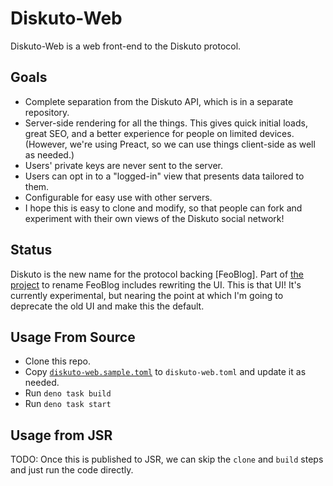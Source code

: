 Diskuto-Web
===========

Diskuto-Web is a web front-end to the Diskuto protocol.

Goals
-----

* Complete separation from the Diskuto API, which is in a separate repository.
* Server-side rendering for all the things. This gives quick initial loads, great SEO, and a better experience for people on limited devices.
  (However, we're using Preact, so we can use things client-side as well as needed.)
* Users' private keys are never sent to the server.
* Users can opt in to a "logged-in" view that presents data tailored to them.
* Configurable for easy use with other servers.
* I hope this is easy to clone and modify, so that people can fork and experiment with their own views of the Diskuto social network!

Status
------

Diskuto is the new name for the protocol backing [FeoBlog]. Part of [the project] to rename FeoBlog includes rewriting the UI. This is that UI!
It's currently experimental, but nearing the point at which I'm going to deprecate the old UI and make this the default.

[the project]: https://github.com/orgs/diskuto/projects/1/views/1


Usage From Source
-----------------

* Clone this repo.
* Copy [`diskuto-web.sample.toml`] to `diskuto-web.toml` and update it as needed.
* Run `deno task build`
* Run `deno task start`

[`diskuto-web.sample.toml`]: ./diskuto-web.sample.toml

Usage from JSR
--------------

TODO: Once this is published to JSR, we can skip the `clone` and `build` steps and just run the code directly.